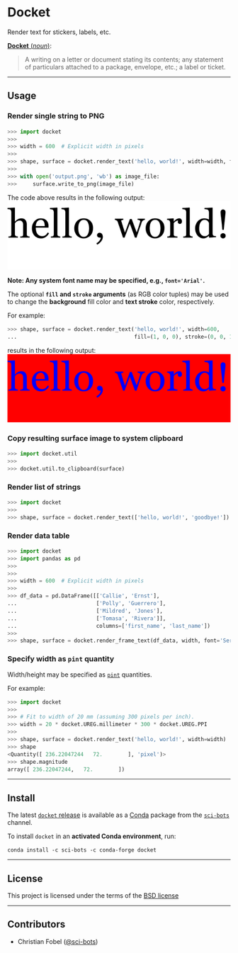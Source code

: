 # Docket #

Render text for stickers, labels, etc.

[**Docket** (*noun*)][0]:

> A writing on a letter or document stating its contents; any statement of
> particulars attached to a package, envelope, etc.; a label or ticket.

-------------------------------------------------------------------------------

Usage
-----

### Render single string to PNG

```python
>>> import docket
>>>
>>> width = 600  # Explicit width in pixels
>>>
>>> shape, surface = docket.render_text('hello, world!', width=width, font='Serif')
>>>
>>> with open('output.png', 'wb') as image_file:
>>>     surface.write_to_png(image_file)
```

The code above results in the following output:  
![Single string](docs/images/single-string.png)

**Note: Any system font name may be specified, e.g., `font='Arial'`.**

The optional **`fill` and `stroke` arguments** (as RGB color tuples) may be used to
change the **background** fill color and **text stroke** color, respectively.

For example:

```python
>>> shape, surface = docket.render_text('hello, world!', width=600,
...                                     fill=(1, 0, 0), stroke=(0, 0, 1))
```

results in the following output:  
![Fill and stroke options](docs/images/fill-stroke-options.png)

### Copy resulting surface image to system clipboard

```python
>>> import docket.util
>>>
>>> docket.util.to_clipboard(surface)
```

### Render list of strings

```python
>>> import docket
>>>
>>> shape, surface = docket.render_text(['hello, world!', 'goodbye!'])
```

### Render data table

```python
>>> import docket
>>> import pandas as pd
>>>
>>>
>>> width = 600  # Explicit width in pixels
>>>
>>> df_data = pd.DataFrame([['Callie', 'Ernst'],
...                         ['Polly', 'Guerrero'],
...                         ['Mildred', 'Jones'],
...                         ['Tomasa', 'Rivera']],
...                         columns=['first_name', 'last_name'])
>>>
>>> shape, surface = docket.render_frame_text(df_data, width, font='Serif')
```

### Specify width as `pint` quantity

Width/height may be specified as [`pint`][pint] quantities.

For example:

```python
>>> import docket
>>>
>>> # Fit to width of 20 mm (assuming 300 pixels per inch).
>>> width = 20 * docket.UREG.millimeter * 300 * docket.UREG.PPI
>>>
>>> shape, surface = docket.render_text('hello, world!', width=width)
>>> shape
<Quantity([ 236.22047244   72.        ], 'pixel')>
>>> shape.magnitude
array([ 236.22047244,   72.        ])
```

-------------------------------------------------------------------------------

Install
-------

The latest [`docket` release][3] is available as a
[Conda][2] package from the [`sci-bots`][4] channel.

To install `docket` in an **activated Conda environment**, run:

    conda install -c sci-bots -c conda-forge docket

-------------------------------------------------------------------------------

License
-------

This project is licensed under the terms of the [BSD license](/LICENSE.md)

-------------------------------------------------------------------------------

Contributors
------------

 - Christian Fobel ([@sci-bots](https://github.com/sci-bots))


[0]: http://www.dictionary.com/browse/docket
[1]: https://www.arduino.cc/en/Reference/HomePage
[2]: http://www.scons.org/
[3]: https://github.com/sci-bots/docket
[4]: https://anaconda.org/sci-bots
[pint]: https://pint.readthedocs.io/en/latest/

